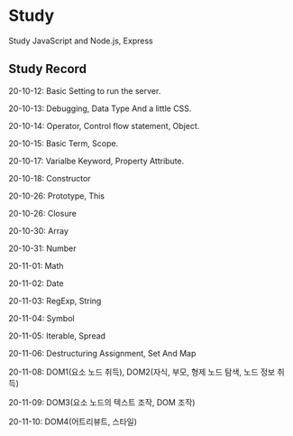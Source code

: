 # Study

Study JavaScript and Node.js, Express

## Study Record

20-10-12: Basic Setting to run the server.<p>
20-10-13: Debugging, Data Type And a little CSS.<p>
20-10-14: Operator, Control flow statement, Object.<p>
20-10-15: Basic Term, Scope.<p>
20-10-17: Varialbe Keyword, Property Attribute.<p>
20-10-18: Constructor<p>
20-10-26: Prototype, This<p>
20-10-26: Closure<p>
20-10-30: Array<p>
20-10-31: Number<p>
20-11-01: Math<p>
20-11-02: Date<p>
20-11-03: RegExp, String<p>
20-11-04: Symbol<p>
20-11-05: Iterable, Spread<p>
20-11-06: Destructuring Assignment, Set And Map<p>
20-11-08: DOM1(요소 노드 취득), DOM2(자식, 부모, 형제 노드 탐색, 노드 정보 취득)<p>
20-11-09: DOM3(요소 노드의 텍스트 조작, DOM 조작)<p>
20-11-10: DOM4(어트리뷰트, 스타일)